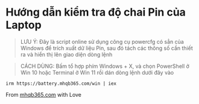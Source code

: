 # Hướng dẫn kiểm tra độ chai Pin của Laptop

> LƯU Ý: Đây là script online sử dụng công cụ powercfg có sẳn của Windows để trích xuất dữ liệu Pin, sau đó tách các thông số cần thiết ra và hiển thị lên giao diện dòng lệnh

> CÁCH DÙNG: Bấm tổ hợp phím Windows + X, và chọn PowerShell ở Win 10 hoặc Terminal ở Win 11 rồi dán dòng lệnh dưới đây vào

```
irm https://battery.mhqb365.com/win | iex
```

From [mhqb365.com](https://mhqb365.com) with Love
